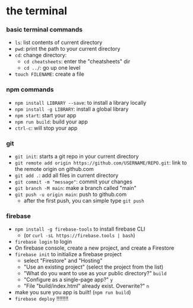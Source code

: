 # the terminal

### basic terminal commands

- `ls`: list contents of current directory
- `pwd`: print the path to your current directory
- `cd`: change directory:
   - `cd cheatsheets`: enter the "cheatsheets" dir
   - `cd ../`: go up one level
- `touch FILENAME`: create a file

### npm commands

- `npm install LIBRARY --save`: to install a library locally
- `npm install -g LIBRARY`: install a global library
- `npm start`: start your app
- `npm run build`: build your app
- `ctrl-c`: will stop your app

### git

- `git init`: starts a git repo in your current directory
- `git remote add origin https://github.com/USERNAME/REPO.git`: link to the remote origin on github.com
- `git add .`: add all files in current directory
- `git commit -m "message"`: commit your changes
- `git branch -M main`: make a branch called "main"
- `git push -u origin main`: push to github.com
   - after the first push, you can simple type `git push`
 
### firebase

- `npm install -g firebase-tools` to install firebase CLI
  - (or `curl -sL https://firebase.tools | bash`)
- `firebase login` to login
- On firebase console, create a new project, and create a Firestore
- `firebase init` to initialize a firebase project
  - select "Firestore" and "Hosting"
  - "Use an existing project" (select the project from the list)
  - "What do you want to use as your public directory?" `build`
  - "Configure as a single-page app?" `y`
  - "File "build/index.html" already exist. Overwrite?" `n`
- make you sure you app is built! (`npm run build`)
- `firebase deploy` !!!!!!!!
